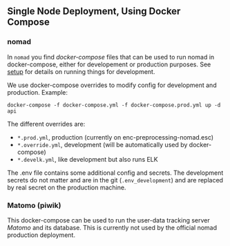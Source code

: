 ## Single Node Deployment, Using Docker Compose

### nomad

In `nomad` you find *docker-compose* files that can be used to run nomad in docker-compose,
either for developement or production purposes. See [setup](./setup.html) for details
on running things for development.

We use docker-compose overrides to modify config for development and production. Example:

```
docker-compose -f docker-compose.yml -f docker-compose.prod.yml up -d api
```

The different overrides are:
- `*.prod.yml`, production (currently on enc-preprocessing-nomad.esc)
- `*.override.yml`, development (will be automatically used by docker-compose)
- `*.develk.yml`, like development but also runs ELK

The .env file contains some additional config and secrets. The development secrets do
not matter and are in the git (`.env_development`) and are replaced by real secret on
the production machine.

### Matomo (piwik)

This docker-compose can be used to run the user-data tracking server *Matomo* and its
database. This is currently not used by the official nomad production deployment.
